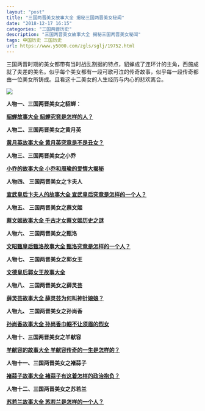 ```yaml
---
layout: "post"
title: "三国两晋美女故事大全 揭秘三国两晋美女秘闻"
date: "2018-12-17 16:15"
categories: "三国两晋历史"
description: "三国两晋美女故事大全 揭秘三国两晋美女秘闻"
tags: 中国历史 三国历史
url: https://www.y5000.com/zgls/sglj/19752.html
---
```






三国两晋时期的美女都带有当时战乱割据的特点，貂蝉成了连环计的主角，西施成就了夫差的美名。似乎每个美女都有一段可歌可泣的传奇故事，似乎每一段传奇都由一位美女所铸成。且看这十二美女的人生经历与内心的悲欢离合。

![](https://img.y5000.com/uploads/allimg/170425/6-1F4251I015408.jpg)

**人物一、三国两晋美女之貂蝉：**

[**貂蝉故事大全 貂蝉究竟是怎样的人？**](https://www.y5000.com/zgls/sglj/19750.html)

**人物二、三国两晋美女之黄月英**

**[黄月英故事大全 黄月英究竟是不是丑女？](https://www.y5000.com/zgls/sglj/19789.html)**

**人物三、三国两晋美女之小乔**

[**小乔的故事大全 小乔和周瑜的爱情大揭秘**](https://www.y5000.com/zgls/sglj/19777.html)

**人物四、 三国两晋美女之卞夫人**

**[宣武皇后卞夫人的故事大全 宣武皇后究竟是怎样的一个人？](https://www.y5000.com/zgls/sglj/20602.html)**

**人物五、 三国两晋美女之蔡文姬**

**[蔡文姬故事大全 千古才女蔡文姬历史之谜](https://www.y5000.com/zgls/sglj/20606.html)**

**人物六、 三国两晋美女之甄洛**

**[文昭甄皇后甄洛故事大全 甄洛究竟是怎样的一个人？](https://www.y5000.com/zgls/sglj/20614.html)**

**人物七、 三国两晋美女之郭女王**

[**文德皇后郭女王故事大全**](https://www.y5000.com/zgls/sglj/20627.html)

**人物八、 三国两晋美女之薛灵芸**

**[薛灵芸故事大全 薛灵芸为何叫神针娘娘？](https://www.y5000.com/zgls/sglj/20630.html)**

**人物九、 三国两晋美女之孙尚香**

**[孙尚香故事大全 孙尚香巾帼不让须眉的烈女](https://www.y5000.com/zgls/sglj/20635.html)**

**人物十、三国两晋美女之羊献容**

**[羊献容的故事大全 羊献容传奇的一生是怎样的？](https://www.y5000.com/zgls/sglj/20579.html)**

**人物十一、三国两晋美女之褚蒜子**

**[褚蒜子故事大全 褚蒜子有这着怎样的政治抱负？](https://www.y5000.com/zgls/sglj/20665.html)**

**人物十二、三国两晋美女之苏若兰**

**[苏若兰故事大全 苏若兰是怎样的一个人？](https://www.y5000.com/zgls/sglj/20661.html)**
